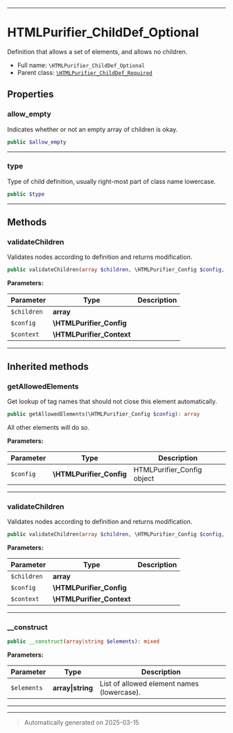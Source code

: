 ***

# HTMLPurifier_ChildDef_Optional

Definition that allows a set of elements, and allows no children.



* Full name: `\HTMLPurifier_ChildDef_Optional`
* Parent class: [`\HTMLPurifier_ChildDef_Required`](./HTMLPurifier_ChildDef_Required.md)



## Properties


### allow_empty

Indicates whether or not an empty array of children is okay.

```php
public $allow_empty
```






***

### type

Type of child definition, usually right-most part of class name lowercase.

```php
public $type
```






***

## Methods


### validateChildren

Validates nodes according to definition and returns modification.

```php
public validateChildren(array $children, \HTMLPurifier_Config $config, \HTMLPurifier_Context $context): array
```








**Parameters:**

| Parameter | Type | Description |
|-----------|------|-------------|
| `$children` | **array** |  |
| `$config` | **\HTMLPurifier_Config** |  |
| `$context` | **\HTMLPurifier_Context** |  |





***


## Inherited methods


### getAllowedElements

Get lookup of tag names that should not close this element automatically.

```php
public getAllowedElements(\HTMLPurifier_Config $config): array
```

All other elements will do so.






**Parameters:**

| Parameter | Type | Description |
|-----------|------|-------------|
| `$config` | **\HTMLPurifier_Config** | HTMLPurifier_Config object |





***

### validateChildren

Validates nodes according to definition and returns modification.

```php
public validateChildren(array $children, \HTMLPurifier_Config $config, \HTMLPurifier_Context $context): array
```








**Parameters:**

| Parameter | Type | Description |
|-----------|------|-------------|
| `$children` | **array** |  |
| `$config` | **\HTMLPurifier_Config** |  |
| `$context` | **\HTMLPurifier_Context** |  |





***

### __construct



```php
public __construct(array|string $elements): mixed
```








**Parameters:**

| Parameter | Type | Description |
|-----------|------|-------------|
| `$elements` | **array&#124;string** | List of allowed element names (lowercase). |





***


***
> Automatically generated on 2025-03-15
